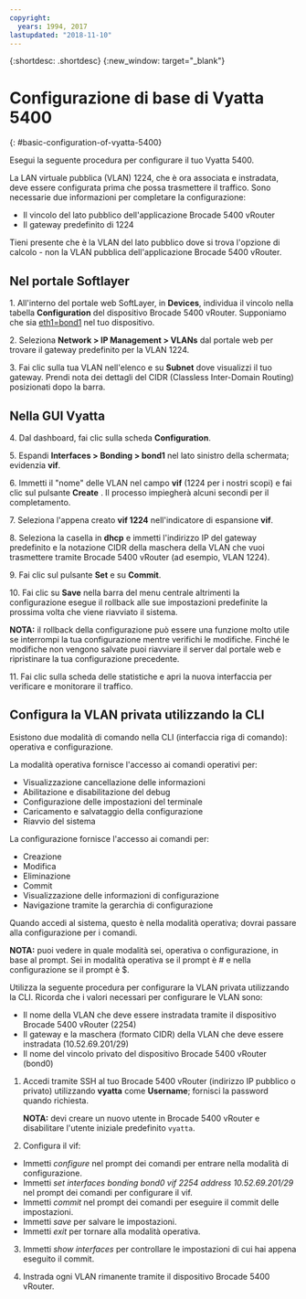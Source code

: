 ```yaml
---
copyright:
  years: 1994, 2017
lastupdated: "2018-11-10"
---
```


{:shortdesc: .shortdesc}
{:new_window: target="_blank"}

# Configurazione di base di Vyatta 5400
{: #basic-configuration-of-vyatta-5400}

Esegui la seguente procedura per configurare il tuo Vyatta 5400.

La LAN virtuale pubblica (VLAN) 1224, che è ora associata e instradata, deve essere configurata prima che possa trasmettere il traffico. Sono necessarie due informazioni per completare la configurazione:

  * Il vincolo del lato pubblico dell'applicazione Brocade 5400 vRouter
  * Il gateway predefinito di 1224

Tieni presente che è la VLAN del lato pubblico dove si trova l'opzione di calcolo - non la VLAN pubblica dell'applicazione Brocade 5400 vRouter.

## Nel portale Softlayer

1\. All'interno del portale web SoftLayer, in **Devices**, individua il vincolo nella tabella **Configuration** del dispositivo Brocade 5400 vRouter. Supponiamo che sia <span style="text-decoration: underline">eth1=bond1</span> nel tuo dispositivo.

2\. Seleziona **Network > IP Management > VLANs** dal portale web per trovare il gateway predefinito per la VLAN 1224.

3\. Fai clic sulla tua VLAN nell'elenco e su **Subnet** dove visualizzi il tuo gateway. Prendi nota dei dettagli del CIDR (Classless Inter-Domain Routing) posizionati dopo la barra. 

## Nella GUI Vyatta

4\. Dal dashboard, fai clic sulla scheda **Configuration**.

5\. Espandi **Interfaces > Bonding > bond1** nel lato sinistro della schermata; evidenzia **vif**.

6\. Immetti il "nome" delle VLAN nel campo **vif** (1224 per i nostri scopi) e fai clic sul pulsante **Create** . Il processo impiegherà alcuni secondi per il completamento.

7\. Seleziona l'appena creato **vif 1224** nell'indicatore di espansione **vif**.

8\. Seleziona la casella in **dhcp** e immetti l'indirizzo IP del gateway predefinito e la notazione CIDR della maschera della VLAN che vuoi trasmettere tramite Brocade 5400 vRouter (ad esempio, VLAN 1224).

9\. Fai clic sul pulsante **Set** e su **Commit**.

10\. Fai clic su **Save** nella barra del menu centrale altrimenti la configurazione esegue il rollback alle sue impostazioni predefinite la prossima volta che viene riavviato il sistema.

**NOTA:** il rollback della configurazione può essere una funzione molto utile se interrompi la tua configurazione mentre verifichi le modifiche. Finché le modifiche non vengono salvate puoi riavviare il server dal portale web e ripristinare la tua configurazione precedente.

11\. Fai clic sulla scheda delle statistiche e apri la nuova interfaccia per verificare e monitorare il traffico.

## Configura la VLAN privata utilizzando la CLI

Esistono due modalità di comando nella CLI (interfaccia riga di comando): operativa e configurazione. 

La modalità operativa fornisce l'accesso ai comandi operativi per:

  * Visualizzazione cancellazione delle informazioni
  * Abilitazione e disabilitazione del debug
  * Configurazione delle impostazioni del terminale
  * Caricamento e salvataggio della configurazione
  * Riavvio del sistema

La configurazione fornisce l'accesso ai comandi per:

  * Creazione
  * Modifica
  * Eliminazione
  * Commit
  * Visualizzazione delle informazioni di configurazione
  * Navigazione tramite la gerarchia di configurazione

Quando accedi al sistema, questo è nella modalità operativa; dovrai passare alla configurazione per i comandi.

**NOTA:** puoi vedere in quale modalità sei, operativa o configurazione, in base al prompt. Sei in modalità operativa se il prompt è # e nella configurazione se il prompt è $.

Utilizza la seguente procedura per configurare la VLAN privata utilizzando la CLI. Ricorda che i valori necessari per configurare le VLAN sono:

  * Il nome della VLAN che deve essere instradata tramite il dispositivo Brocade 5400 vRouter (2254)
  * Il gateway e la maschera (formato CIDR) della VLAN che deve essere instradata (10.52.69.201/29)
  * Il nome del vincolo privato del dispositivo Brocade 5400 vRouter (bond0)

1. Accedi tramite SSH al tuo Brocade 5400 vRouter (indirizzo IP pubblico o privato) utilizzando **vyatta** come **Username**; fornisci la password quando richiesta.

   **NOTA:** devi creare un nuovo utente in Brocade 5400 vRouter e disabilitare l'utente iniziale predefinito `vyatta`.

2. Configura il vif:

  * Immetti *configure* nel prompt dei comandi per entrare nella modalità di configurazione.
  * Immetti *set interfaces bonding bond0 vif 2254 address 10.52.69.201/29* nel prompt dei comandi per configurare il vif.
  * Immetti *commit* nel prompt dei comandi per eseguire il commit delle impostazioni.
  * Immetti *save* per salvare le impostazioni.
  * Immetti *exit* per tornare alla modalità operativa.

3. Immetti *show interfaces* per controllare le impostazioni di cui hai appena eseguito il commit.

4. Instrada ogni VLAN rimanente tramite il dispositivo Brocade 5400 vRouter.
